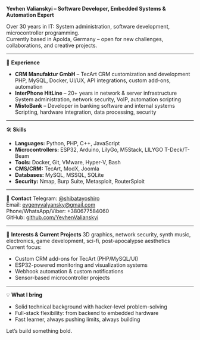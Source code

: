 **Yevhen Valianskyi – Software Developer, Embedded Systems & Automation Expert**

Over 30 years in IT: System administration, software development, microcontroller programming.  
Currently based in Apolda, Germany – open for new challenges, collaborations, and creative projects.

---

🧠 **Experience**
- **CRM Manufaktur GmbH** – TecArt CRM customization and development  
  PHP, MySQL, Docker, UI/UX, API integrations, custom add-ons, automation  
- **InterPhone HitLine** – 20+ years in network & server infrastructure  
  System administration, network security, VoIP, automation scripting  
- **MistoBank** – Developer in banking software and internal systems  
  Scripting, hardware integration, data processing, security

---

🛠️ **Skills**
- **Languages:** Python, PHP, C++, JavaScript  
- **Microcontrollers:** ESP32, Arduino, LilyGo, M5Stack, LILYGO T-Deck/T-Beam  
- **Tools:** Docker, Git, VMware, Hyper-V, Bash  
- **CMS/CRM:** TecArt, ModX, Joomla  
- **Databases:** MySQL, MSSQL, SQLite  
- **Security:** Nmap, Burp Suite, Metasploit, RouterSploit

---

📡 **Contact**
Telegram: [@shibatayoshiro](https://t.me/shibatayoshiro)  
Email: evgenyvalyansky@gmail.com  
Phone/WhatsApp/Viber: +380677584060  
GitHub: [github.com/YevhenValianskyi](https://github.com/YevhenValianskyi)

---

🎯 **Interests & Current Projects**
3D graphics, network security, synth music, electronics, game development, sci-fi, post-apocalypse aesthetics  
Current focus:  
- Custom CRM add-ons for TecArt (PHP/MySQL/UI)  
- ESP32-powered monitoring and visualization systems  
- Webhook automation & custom notifications  
- Sensor-based microcontroller projects

---

💡 **What I bring**
- Solid technical background with hacker-level problem-solving  
- Full-stack flexibility: from backend to embedded hardware  
- Fast learner, always pushing limits, always building

Let’s build something bold.
